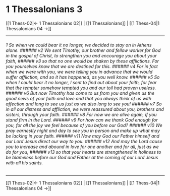 # 1 Thessalonians 3

[[1 Thess-02|← 1 Thessalonians 02]] | [[1 Thessalonians]] | [[1 Thess-04|1 Thessalonians 04 →]]
***

###### 1 So when we could bear it no longer, we decided to stay on in Athens alone. ###### v2 We sent Timothy, our brother and fellow worker for God in the gospel of Christ, to strengthen you and encourage you about your faith, ###### v3 so that no one would be shaken by these afflictions. For you yourselves know that we are destined for this. ###### v4 For in fact when we were with you, we were telling you in advance that we would suffer affliction, and so it has happened, as you well know. ###### v5 So when I could bear it no longer, I sent to find out about your faith, for fear that the tempter somehow tempted you and our toil had proven useless. ###### v6 But now Timothy has come to us from you and given us the good news of your faith and love and that you always think of us with affection and long to see us just as we also long to see you! ###### v7 So in all our distress and affliction, we were reassured about you, brothers and sisters, through your faith. ###### v8 For now we are alive again, if you stand firm in the Lord. ###### v9 For how can we thank God enough for you, for all the joy we feel because of you before our God? ###### v10 We pray earnestly night and day to see you in person and make up what may be lacking in your faith. ###### v11 Now may God our Father himself and our Lord Jesus direct our way to you. ###### v12 And may the Lord cause you to increase and abound in love for one another and for all, just as we do for you, ###### v13 so that your hearts are strengthened in holiness to be blameless before our God and Father at the coming of our Lord Jesus with all his saints.

***
[[1 Thess-02|← 1 Thessalonians 02]] | [[1 Thessalonians]] | [[1 Thess-04|1 Thessalonians 04 →]]
